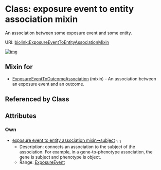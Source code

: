 
# Class: exposure event to entity association mixin


An association between some exposure event and some entity.

URI: [biolink:ExposureEventToEntityAssociationMixin](https://w3id.org/biolink/vocab/ExposureEventToEntityAssociationMixin)


[![img](https://yuml.me/diagram/nofunky;dir:TB/class/[ExposureEvent]<subject%201..1-++[ExposureEventToEntityAssociationMixin],[ExposureEventToOutcomeAssociation]uses%20-.->[ExposureEventToEntityAssociationMixin],[ExposureEventToOutcomeAssociation],[ExposureEvent])](https://yuml.me/diagram/nofunky;dir:TB/class/[ExposureEvent]<subject%201..1-++[ExposureEventToEntityAssociationMixin],[ExposureEventToOutcomeAssociation]uses%20-.->[ExposureEventToEntityAssociationMixin],[ExposureEventToOutcomeAssociation],[ExposureEvent])

## Mixin for

 * [ExposureEventToOutcomeAssociation](ExposureEventToOutcomeAssociation.md) (mixin)  - An association between an exposure event and an outcome.

## Referenced by Class


## Attributes


### Own

 * [exposure event to entity association mixin➞subject](exposure_event_to_entity_association_mixin_subject.md)  <sub>1..1</sub>
     * Description: connects an association to the subject of the association. For example, in a gene-to-phenotype association, the gene is subject and phenotype is object.
     * Range: [ExposureEvent](ExposureEvent.md)
